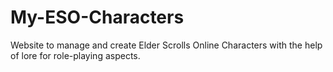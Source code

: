 # My-ESO-Characters
Website to manage and create Elder Scrolls Online Characters with the help of lore for role-playing aspects.
